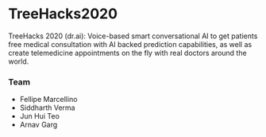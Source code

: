 # TreeHacks2020
TreeHacks 2020 (dr.ai): Voice-based smart conversational AI to get patients free medical consultation with AI backed prediction capabilities, as well as create telemedicine appointments on the fly with real doctors around the world.

### Team
- Fellipe Marcellino
- Siddharth Verma
- Jun Hui Teo
- Arnav Garg
